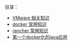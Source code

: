 目录：

- [VMware 相关知识](/chapter/container/vmware.md)
- [docker 常用知识](/chapter/container/docker/docker.md)
- [rancher 常用知识](/chapter/container/rancher.md)
- [第一个docker化的java应用](/chapter/container/docker/docker_helloword_java.md)
